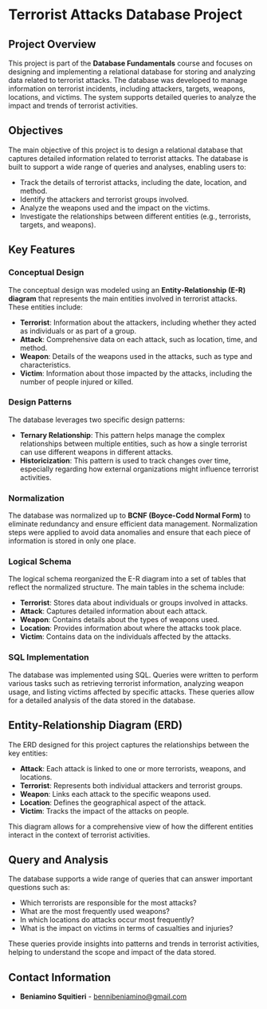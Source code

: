 # Terrorist Attacks Database Project

## Project Overview

This project is part of the **Database Fundamentals** course and focuses on designing and implementing a relational database for storing and analyzing data related to terrorist attacks. The database was developed to manage information on terrorist incidents, including attackers, targets, weapons, locations, and victims. The system supports detailed queries to analyze the impact and trends of terrorist activities.


## Objectives

The main objective of this project is to design a relational database that captures detailed information related to terrorist attacks. The database is built to support a wide range of queries and analyses, enabling users to:
- Track the details of terrorist attacks, including the date, location, and method.
- Identify the attackers and terrorist groups involved.
- Analyze the weapons used and the impact on the victims.
- Investigate the relationships between different entities (e.g., terrorists, targets, and weapons).

## Key Features

### Conceptual Design
The conceptual design was modeled using an **Entity-Relationship (E-R) diagram** that represents the main entities involved in terrorist attacks. These entities include:
- **Terrorist**: Information about the attackers, including whether they acted as individuals or as part of a group.
- **Attack**: Comprehensive data on each attack, such as location, time, and method.
- **Weapon**: Details of the weapons used in the attacks, such as type and characteristics.
- **Victim**: Information about those impacted by the attacks, including the number of people injured or killed.

### Design Patterns
The database leverages two specific design patterns:
- **Ternary Relationship**: This pattern helps manage the complex relationships between multiple entities, such as how a single terrorist can use different weapons in different attacks.
- **Historicization**: This pattern is used to track changes over time, especially regarding how external organizations might influence terrorist activities.

### Normalization
The database was normalized up to **BCNF (Boyce-Codd Normal Form)** to eliminate redundancy and ensure efficient data management. Normalization steps were applied to avoid data anomalies and ensure that each piece of information is stored in only one place.

### Logical Schema
The logical schema reorganized the E-R diagram into a set of tables that reflect the normalized structure. The main tables in the schema include:
- **Terrorist**: Stores data about individuals or groups involved in attacks.
- **Attack**: Captures detailed information about each attack.
- **Weapon**: Contains details about the types of weapons used.
- **Location**: Provides information about where the attacks took place.
- **Victim**: Contains data on the individuals affected by the attacks.

### SQL Implementation
The database was implemented using SQL. Queries were written to perform various tasks such as retrieving terrorist information, analyzing weapon usage, and listing victims affected by specific attacks. These queries allow for a detailed analysis of the data stored in the database.

## Entity-Relationship Diagram (ERD)

The ERD designed for this project captures the relationships between the key entities:
- **Attack**: Each attack is linked to one or more terrorists, weapons, and locations.
- **Terrorist**: Represents both individual attackers and terrorist groups.
- **Weapon**: Links each attack to the specific weapons used.
- **Location**: Defines the geographical aspect of the attack.
- **Victim**: Tracks the impact of the attacks on people.

This diagram allows for a comprehensive view of how the different entities interact in the context of terrorist activities.

## Query and Analysis

The database supports a wide range of queries that can answer important questions such as:
- Which terrorists are responsible for the most attacks?
- What are the most frequently used weapons?
- In which locations do attacks occur most frequently?
- What is the impact on victims in terms of casualties and injuries?

These queries provide insights into patterns and trends in terrorist activities, helping to understand the scope and impact of the data stored.

## Contact Information


- **Beniamino Squitieri** - bennibeniamino@gmail.com

